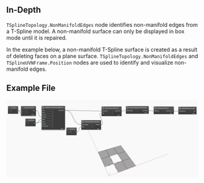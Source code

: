 ## In-Depth
 `TSplineTopology.NonManifoldEdges` node identifies non-manifold edges from a T-Spline model. A non-manifold surface can only be displayed in box mode until it is repaired. 

In the example below, a non-manifold T-Spline surface is created as a result of deleting faces on a plane surface. `TSplineTopology.NonManifoldEdges` and `TSplineUVNFrame.Position` nodes are used to identify and visualize non-manifold edges. 


## Example File

![Example](./Autodesk.DesignScript.Geometry.TSpline.TSplineTopology.NonManifoldEdges_img.jpg)